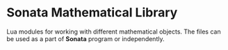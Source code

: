 # Sonata Mathematical Library

Lua modules for working with different mathematical objects.
The files can be used as a part of **Sonata** program or independently.
